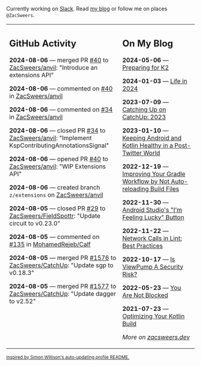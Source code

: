 Currently working on [Slack](https://slack.com/). Read [my blog](https://zacsweers.dev/) or follow me on places `@ZacSweers`.

<table><tr><td valign="top" width="60%">

## GitHub Activity
<!-- githubActivity starts -->
**2024-08-06** — merged PR [#40](https://github.com/ZacSweers/anvil/pull/40) to [ZacSweers/anvil](https://github.com/ZacSweers/anvil): "Introduce an extensions API"

**2024-08-06** — commented on [#40](https://github.com/ZacSweers/anvil/pull/40#issuecomment-2272172276) in [ZacSweers/anvil](https://github.com/ZacSweers/anvil)

**2024-08-06** — commented on [#34](https://github.com/ZacSweers/anvil/pull/34#issuecomment-2271894142) in [ZacSweers/anvil](https://github.com/ZacSweers/anvil)

**2024-08-06** — closed PR [#34](https://github.com/ZacSweers/anvil/pull/34) to [ZacSweers/anvil](https://github.com/ZacSweers/anvil): "Implement KspContributingAnnotationsSignal"

**2024-08-06** — opened PR [#40](https://github.com/ZacSweers/anvil/pull/40) to [ZacSweers/anvil](https://github.com/ZacSweers/anvil): "WIP Extensions API"

**2024-08-06** — created branch `z/extensions` on [ZacSweers/anvil](https://github.com/ZacSweers/anvil)

**2024-08-05** — closed PR [#29](https://github.com/ZacSweers/FieldSpottr/pull/29) to [ZacSweers/FieldSpottr](https://github.com/ZacSweers/FieldSpottr): "Update circuit to v0.23.0"

**2024-08-05** — commented on [#135](https://github.com/MohamedRejeb/Calf/pull/135#issuecomment-2269969774) in [MohamedRejeb/Calf](https://github.com/MohamedRejeb/Calf)

**2024-08-05** — merged PR [#1576](https://github.com/ZacSweers/CatchUp/pull/1576) to [ZacSweers/CatchUp](https://github.com/ZacSweers/CatchUp): "Update sgp to v0.18.3"

**2024-08-05** — merged PR [#1577](https://github.com/ZacSweers/CatchUp/pull/1577) to [ZacSweers/CatchUp](https://github.com/ZacSweers/CatchUp): "Update dagger to v2.52"
<!-- githubActivity ends -->
</td><td valign="top" width="40%">

## On My Blog
<!-- blog starts -->
**2024-05-06** — [Preparing for K2](https://www.zacsweers.dev/preparing-for-k2/)

**2024-01-03** — [Life in 2024](https://www.zacsweers.dev/life-in-2024/)

**2023-07-09** — [Catching Up on CatchUp: 2023](https://www.zacsweers.dev/catching-up-on-catchup-2023/)

**2023-01-10** — [Keeping Android and Kotlin Healthy in a Post-Twitter World](https://www.zacsweers.dev/keeping-android-healthy/)

**2022-12-19** — [Improving Your Gradle Workflow by Not Auto-reloading Build Files](https://www.zacsweers.dev/improving-your-workflow-by-not-auto-reloading-build-files/)

**2022-11-30** — [Android Studio's "I'm Feeling Lucky" Button](https://www.zacsweers.dev/android-studios-im-feeling-lucky-button/)

**2022-11-22** — [Network Calls in Lint: Best Practices](https://www.zacsweers.dev/network-calls-in-lint-best-practices/)

**2022-10-17** — [Is ViewPump A Security Risk?](https://www.zacsweers.dev/is-viewpump-a-security-risk/)

**2022-05-23** — [You Are Not Blocked](https://www.zacsweers.dev/you-are-not-blocked/)

**2021-07-23** — [Optimizing Your Kotlin Build](https://www.zacsweers.dev/optimizing-your-kotlin-build/)
<!-- blog ends -->
_More on [zacsweers.dev](https://zacsweers.dev/)_
</td></tr></table>

<sub><a href="https://simonwillison.net/2020/Jul/10/self-updating-profile-readme/">Inspired by Simon Willison's auto-updating profile README.</a></sub>